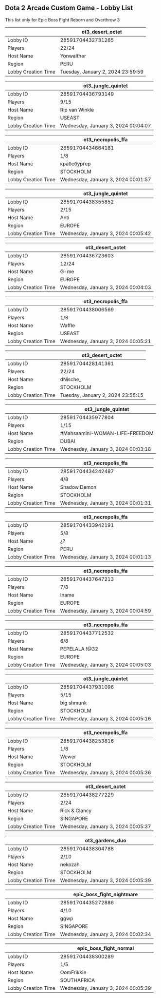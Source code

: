 ## Dota 2 Arcade Custom Game - Lobby List

This list only for Epic Boss Fight Reborn and Overthrow 3

|  | ot3_desert_octet |
| ------ | ------ |
| Lobby ID | 28591704432731265 |
| Players | 22/24 |
| Host Name | Yonwalther |
| Region | PERU |
| Lobby Creation Time | Tuesday, January 2, 2024 23:59:59 |


|  | ot3_jungle_quintet |
| ------ | ------ |
| Lobby ID | 28591704436793149 |
| Players | 9/15 |
| Host Name | Rip van Winkle |
| Region | USEAST |
| Lobby Creation Time | Wednesday, January 3, 2024 00:04:07 |


|  | ot3_necropolis_ffa |
| ------ | ------ |
| Lobby ID | 28591704434664181 |
| Players | 1/8 |
| Host Name | крабсбургер |
| Region | STOCKHOLM |
| Lobby Creation Time | Wednesday, January 3, 2024 00:01:57 |


|  | ot3_jungle_quintet |
| ------ | ------ |
| Lobby ID | 28591704438355852 |
| Players | 2/15 |
| Host Name | Anti |
| Region | EUROPE |
| Lobby Creation Time | Wednesday, January 3, 2024 00:05:42 |


|  | ot3_desert_octet |
| ------ | ------ |
| Lobby ID | 28591704436723603 |
| Players | 12/24 |
| Host Name | G-me |
| Region | EUROPE |
| Lobby Creation Time | Wednesday, January 3, 2024 00:04:03 |


|  | ot3_necropolis_ffa |
| ------ | ------ |
| Lobby ID | 28591704438006569 |
| Players | 1/8 |
| Host Name | Waffle |
| Region | USEAST |
| Lobby Creation Time | Wednesday, January 3, 2024 00:05:21 |


|  | ot3_desert_octet |
| ------ | ------ |
| Lobby ID | 28591704428141361 |
| Players | 22/24 |
| Host Name | dNische_ |
| Region | STOCKHOLM |
| Lobby Creation Time | Tuesday, January 2, 2024 23:55:15 |


|  | ot3_jungle_quintet |
| ------ | ------ |
| Lobby ID | 28591704435977804 |
| Players | 1/15 |
| Host Name | #Mahsaamini-WOMAN-LIFE-FREEDOM |
| Region | DUBAI |
| Lobby Creation Time | Wednesday, January 3, 2024 00:03:18 |


|  | ot3_necropolis_ffa |
| ------ | ------ |
| Lobby ID | 28591704434242487 |
| Players | 4/8 |
| Host Name | Shadow Demon |
| Region | STOCKHOLM |
| Lobby Creation Time | Wednesday, January 3, 2024 00:01:31 |


|  | ot3_necropolis_ffa |
| ------ | ------ |
| Lobby ID | 28591704433942191 |
| Players | 5/8 |
| Host Name | ¿? |
| Region | PERU |
| Lobby Creation Time | Wednesday, January 3, 2024 00:01:13 |


|  | ot3_necropolis_ffa |
| ------ | ------ |
| Lobby ID | 28591704437647213 |
| Players | 7/8 |
| Host Name | Iname |
| Region | EUROPE |
| Lobby Creation Time | Wednesday, January 3, 2024 00:04:59 |


|  | ot3_necropolis_ffa |
| ------ | ------ |
| Lobby ID | 28591704437712532 |
| Players | 6/8 |
| Host Name | PEPELALA !@32 |
| Region | EUROPE |
| Lobby Creation Time | Wednesday, January 3, 2024 00:05:03 |


|  | ot3_jungle_quintet |
| ------ | ------ |
| Lobby ID | 28591704437931096 |
| Players | 5/15 |
| Host Name | big shmunk |
| Region | STOCKHOLM |
| Lobby Creation Time | Wednesday, January 3, 2024 00:05:16 |


|  | ot3_necropolis_ffa |
| ------ | ------ |
| Lobby ID | 28591704438253816 |
| Players | 1/8 |
| Host Name | Wewer |
| Region | STOCKHOLM |
| Lobby Creation Time | Wednesday, January 3, 2024 00:05:36 |


|  | ot3_desert_octet |
| ------ | ------ |
| Lobby ID | 28591704438277229 |
| Players | 2/24 |
| Host Name | Rick & Clancy |
| Region | SINGAPORE |
| Lobby Creation Time | Wednesday, January 3, 2024 00:05:37 |


|  | ot3_gardens_duo |
| ------ | ------ |
| Lobby ID | 28591704438304788 |
| Players | 2/10 |
| Host Name | nekozah |
| Region | STOCKHOLM |
| Lobby Creation Time | Wednesday, January 3, 2024 00:05:39 |


|  | epic_boss_fight_nightmare |
| ------ | ------ |
| Lobby ID | 28591704435272886 |
| Players | 4/10 |
| Host Name | ggwp |
| Region | SINGAPORE |
| Lobby Creation Time | Wednesday, January 3, 2024 00:02:34 |


|  | epic_boss_fight_normal |
| ------ | ------ |
| Lobby ID | 28591704438300289 |
| Players | 1/5 |
| Host Name | OomFrikkie |
| Region | SOUTHAFRICA |
| Lobby Creation Time | Wednesday, January 3, 2024 00:05:39 |


